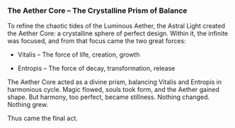 ### **The Aether Core – The Crystalline Prism of Balance**

To refine the chaotic tides of the Luminous Aether, the Astral Light created the Aether Core: a crystalline sphere of perfect design. Within it, the infinite was focused, and from that focus came the two great forces:

- Vitalis – The force of life, creation, growth
    
- Entropis – The force of decay, transformation, release
    

The Aether Core acted as a divine prism, balancing Vitalis and Entropis in harmonious cycle. Magic flowed, souls took form, and the Aether gained shape. But harmony, too perfect, became stillness. Nothing changed. Nothing grew.

Thus came the final act.